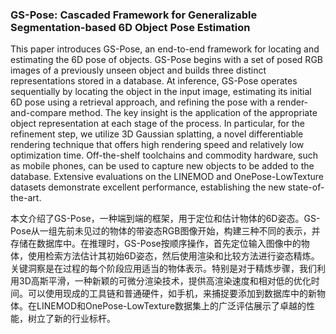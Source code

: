 ### GS-Pose: Cascaded Framework for Generalizable Segmentation-based 6D Object Pose Estimation

This paper introduces GS-Pose, an end-to-end framework for locating and estimating the 6D pose of objects. GS-Pose begins with a set of posed RGB images of a previously unseen object and builds three distinct representations stored in a database. At inference, GS-Pose operates sequentially by locating the object in the input image, estimating its initial 6D pose using a retrieval approach, and refining the pose with a render-and-compare method. The key insight is the application of the appropriate object representation at each stage of the process. In particular, for the refinement step, we utilize 3D Gaussian splatting, a novel differentiable rendering technique that offers high rendering speed and relatively low optimization time. Off-the-shelf toolchains and commodity hardware, such as mobile phones, can be used to capture new objects to be added to the database. Extensive evaluations on the LINEMOD and OnePose-LowTexture datasets demonstrate excellent performance, establishing the new state-of-the-art.

本文介绍了GS-Pose，一种端到端的框架，用于定位和估计物体的6D姿态。GS-Pose从一组先前未见过的物体的带姿态RGB图像开始，构建三种不同的表示，并存储在数据库中。在推理时，GS-Pose按顺序操作，首先定位输入图像中的物体，使用检索方法估计其初始6D姿态，然后使用渲染和比较方法进行姿态精炼。关键洞察是在过程的每个阶段应用适当的物体表示。特别是对于精炼步骤，我们利用3D高斯平滑，一种新颖的可微分渲染技术，提供高渲染速度和相对低的优化时间。可以使用现成的工具链和普通硬件，如手机，来捕捉要添加到数据库中的新物体。在LINEMOD和OnePose-LowTexture数据集上的广泛评估展示了卓越的性能，树立了新的行业标杆。
